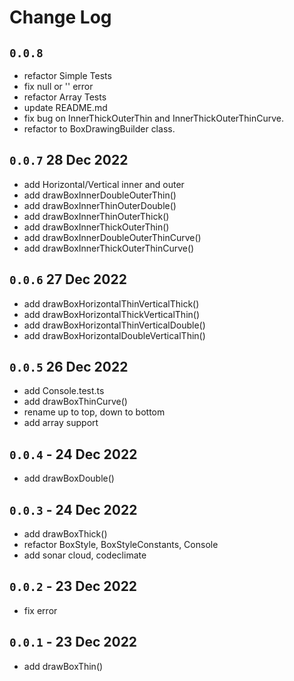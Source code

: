 # Change Log

## `0.0.8`

- refactor Simple Tests
- fix null or '' error
- refactor Array Tests
- update README.md
- fix bug on InnerThickOuterThin and InnerThickOuterThinCurve.
- refactor to BoxDrawingBuilder class.

## `0.0.7` 28 Dec 2022

- add Horizontal/Vertical inner and outer
- add drawBoxInnerDoubleOuterThin()
- add drawBoxInnerThinOuterDouble()
- add drawBoxInnerThinOuterThick()
- add drawBoxInnerThickOuterThin()
- add drawBoxInnerDoubleOuterThinCurve()
- add drawBoxInnerThickOuterThinCurve()

## `0.0.6` 27 Dec 2022

- add drawBoxHorizontalThinVerticalThick()
- add drawBoxHorizontalThickVerticalThin()
- add drawBoxHorizontalThinVerticalDouble()
- add drawBoxHorizontalDoubleVerticalThin()

## `0.0.5` 26 Dec 2022

- add Console.test.ts
- add drawBoxThinCurve()
- rename up to top, down to bottom
- add array support

## `0.0.4` - 24 Dec 2022

- add drawBoxDouble()

## `0.0.3` - 24 Dec 2022

- add drawBoxThick()
- refactor BoxStyle, BoxStyleConstants, Console
- add sonar cloud, codeclimate

## `0.0.2` - 23 Dec 2022

- fix error

## `0.0.1` - 23 Dec 2022

- add drawBoxThin()
